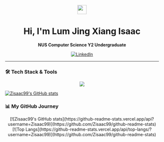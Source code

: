 <div align="center">

  <img src="https://media.giphy.com/media/hvRJCLFzcasrR4ia7z/giphy.gif" width="30px"/>
  <h1> Hi, I'm Lum Jing Xiang Isaac </h1>
  <p><strong>NUS Computer Science Y2 Undergraduate</strong></p>

  <p>
    <a href="https://www.linkedin.com/in/isaac-lum-1158b0210/" target="_blank">
      <img src="https://img.shields.io/badge/LinkedIn-0077B5?style=for-the-badge&logo=linkedin&logoColor=white" alt="LinkedIn"/>
    </a>

  </p>

</div>

---

### 🛠️ Tech Stack & Tools

<p align="center">
  <a href="https://skillicons.dev">
    <img src="https://skillicons.dev/icons?i=java,js,python,react,spring,nodejs,express,postgresql,docker,git&perline=8" />
  </a>
</p>

[![Zisaac99's GitHub stats](https://github-readme-stats.vercel.app/api?username=Zisaac99)](https://github.com/Zisaac99/github-readme-stats)

### 📊 My GitHub Journey

<p align="center">
  [![Zisaac99's GitHub stats](https://github-readme-stats.vercel.app/api?username=Zisaac99)](https://github.com/Zisaac99/github-readme-stats)
  <br/>
  [![Top Langs](https://github-readme-stats.vercel.app/api/top-langs/?username=Zisaac99)](https://github.com/Zisaac99/github-readme-stats)
</p>

